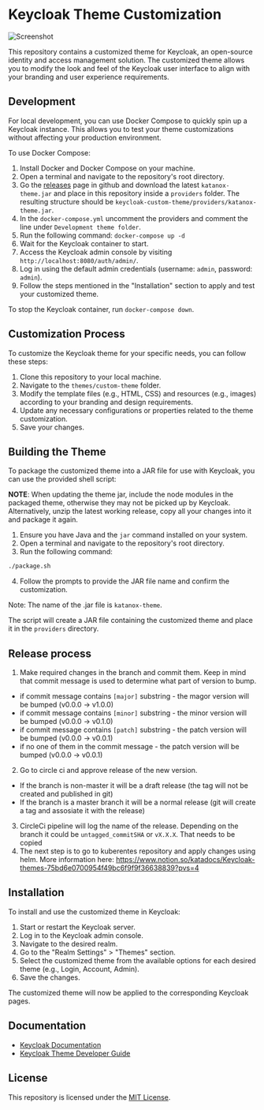 # Keycloak Theme Customization

![Screenshot](docs/screenshot-1.png)

This repository contains a customized theme for Keycloak, an open-source identity and access management solution. The customized theme allows you to modify the look and feel of the Keycloak user interface to align with your branding and user experience requirements.

## Development

For local development, you can use Docker Compose to quickly spin up a Keycloak instance. This allows you to test your theme customizations without affecting your production environment.

To use Docker Compose:

1. Install Docker and Docker Compose on your machine.
2. Open a terminal and navigate to the repository's root directory.
3. Go the [releases](https://github.com/katanox/keycloak-custom-theme/releases) page in github and download the latest `katanox-theme.jar` and place in this repository inside a `providers` folder. The resulting structure should be `keycloak-custom-theme/providers/katanox-theme.jar`.
4. In the `docker-compose.yml` uncomment the providers and comment the line under `Development theme folder`.
5. Run the following command: `docker-compose up -d`
6. Wait for the Keycloak container to start.
7. Access the Keycloak admin console by visiting `http://localhost:8080/auth/admin/`.
8. Log in using the default admin credentials (username: `admin`, password: `admin`).
9. Follow the steps mentioned in the "Installation" section to apply and test your customized theme.

To stop the Keycloak container, run `docker-compose down`.

## Customization Process

To customize the Keycloak theme for your specific needs, you can follow these steps:

1. Clone this repository to your local machine.
2. Navigate to the `themes/custom-theme` folder.
3. Modify the template files (e.g., HTML, CSS) and resources (e.g., images) according to your branding and design requirements.
4. Update any necessary configurations or properties related to the theme customization.
5. Save your changes.

## Building the Theme

To package the customized theme into a JAR file for use with Keycloak, you can use the provided shell script:

**NOTE**: When updating the theme jar, include the node modules in the packaged theme, otherwise they may not be picked up by Keycloak.
Alternatively, unzip the latest working release, copy all your changes into it and package it again.

1. Ensure you have Java and the `jar` command installed on your system.
2. Open a terminal and navigate to the repository's root directory.
3. Run the following command:

```sh
./package.sh
```

4. Follow the prompts to provide the JAR file name and confirm the customization.

Note: The name of the .jar file is `katanox-theme`.

The script will create a JAR file containing the customized theme and place it in the `providers` directory.

## Release process
1. Make required changes in the branch and commit them. Keep in mind that commit message is used to determine what part of version to bump.
- if commit message contains `[major]` substring - the magor version will be bumped (v0.0.0 -> v1.0.0)
- if commit message contains `[minor]` substring - the minor version will be bumped (v0.0.0 -> v0.1.0)
- if commit message contains `[patch]` substring - the patch version will be bumped (v0.0.0 -> v0.0.1)
- if no one of them in the commit message - the patch version will be bumped (v0.0.0 -> v0.0.1)

2. Go to circle ci and approve release of the new version.
- If the branch is non-master it will be a draft release (the tag will not be created and published in git)
- If the branch is a master branch it will be a normal release (git will create a tag and assosiate it with the release)

3. CircleCi pipeline will log the name of the release. Depending on the branch it could be `untagged_commitSHA` or `vX.X.X`. That needs to be copied
4. The next step is to go to kuberentes repository and apply changes using helm. More information here: https://www.notion.so/katadocs/Keycloak-themes-75bd6e0700954f49bc6f9f9f36638839?pvs=4

## Installation

To install and use the customized theme in Keycloak:

1. Start or restart the Keycloak server.
2. Log in to the Keycloak admin console.
3. Navigate to the desired realm.
4. Go to the "Realm Settings" > "Themes" section.
5. Select the customized theme from the available options for each desired theme (e.g., Login, Account, Admin).
6. Save the changes.

The customized theme will now be applied to the corresponding Keycloak pages.

## Documentation

- [Keycloak Documentation](https://www.keycloak.org/documentation)
- [Keycloak Theme Developer Guide](https://www.keycloak.org/docs/latest/server_development/#_themes)

## License

This repository is licensed under the [MIT License](LICENSE).
